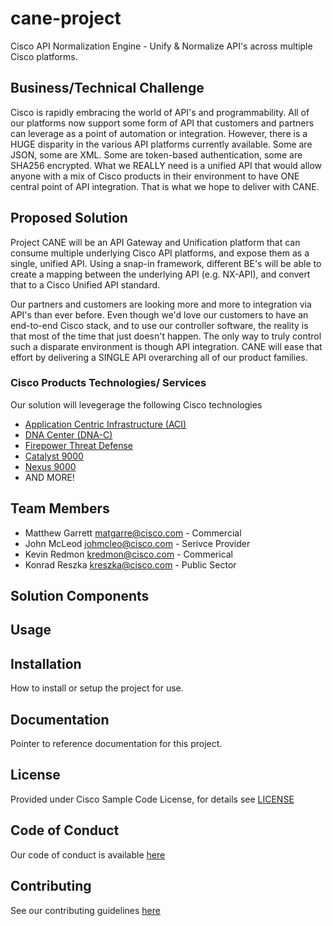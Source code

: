 # cane-project

Cisco API Normalization Engine - Unify & Normalize API's across multiple Cisco platforms.


## Business/Technical Challenge

Cisco is rapidly embracing the world of API's and programmability. All of our platforms now support some form of API that customers and partners can leverage as a point of automation or integration. However, there is a HUGE disparity in the various API platforms currently available. Some are JSON, some are XML. Some are token-based authentication, some are SHA256 encrypted. What we REALLY need is a unified API that would allow anyone with a mix of Cisco products in their environment to have ONE central point of API integration. That is what we hope to deliver with CANE.

## Proposed Solution


Project CANE will be an API Gateway and Unification platform that can consume multiple underlying Cisco API platforms, and expose them as a single, unified API. Using a snap-in framework, different BE's will be able to create a mapping between the underlying API (e.g. NX-API), and convert that to a Cisco Unified API standard.

Our partners and customers are looking more and more to integration via API's than ever before. Even though we'd love our customers to have an end-to-end Cisco stack, and to use our controller software, the reality is that most of the time that just doesn't happen. The only way to truly control such a disparate environment is though API integration. CANE will ease that effort by delivering a SINGLE API overarching all of our product families.


### Cisco Products Technologies/ Services

Our solution will levegerage the following Cisco technologies

* [Application Centric Infrastructure (ACI)](http://cisco.com/go/aci)
* [DNA Center (DNA-C)](http://cisco.com/go/dna)
* [Firepower Threat Defense](http://cisco.com/go/security)
* [Catalyst 9000](http://cisco.com/go/catalyst)
* [Nexus 9000](http://cisco.com/go/nexus)
* AND MORE!

## Team Members


* Matthew Garrett <matgarre@cisco.com> - Commercial
* John McLeod <johmcleo@cisco.com> - Serivce Provider
* Kevin Redmon <kredmon@cisco.com> - Commerical
* Konrad Reszka <kreszka@cisco.com> - Public Sector


## Solution Components


<!-- This does not need to be completed during the initial submission phase  

Provide a brief overview of the components involved with this project. e.g Python /  -->


## Usage

<!-- This does not need to be completed during the initial submission phase  

Provide a brief overview of how to use the solution  -->



## Installation

How to install or setup the project for use.


## Documentation

Pointer to reference documentation for this project.


## License

Provided under Cisco Sample Code License, for details see [LICENSE](./LICENSE.md)

## Code of Conduct

Our code of conduct is available [here](./CODE_OF_CONDUCT.md)

## Contributing

See our contributing guidelines [here](./CONTRIBUTING.md)
